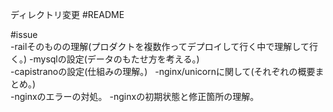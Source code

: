 ディレクトリ変更
#README  

#issue  
-railそのものの理解(プロダクトを複数作ってデプロイして行く中で理解して行く。) 
-mysqlの設定(データのもたせ方を考える。)  
-capistranoの設定(仕組みの理解。)  
-nginx/unicornに関して(それぞれの概要まとめ。)  
-nginxのエラーの対処。
-nginxの初期状態と修正箇所の理解。
